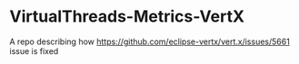 # VirtualThreads-Metrics-VertX
A repo describing how https://github.com/eclipse-vertx/vert.x/issues/5661 issue is fixed
